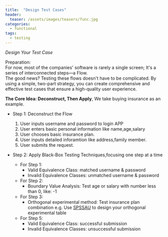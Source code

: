 ```yaml
---
title:  "Design Test Cases"
header:
  teaser: /assets/images/teasers/func.jpg
categories: 
  - functional
tags:
  - testing
---
```


_Design Your Test Case_  

Preparation:  
For now, most of the companies' software is rarely a single screen; It's a series of interconnected steps—a Flow.  
The good news? Testing these flows doesn't have to be complicated. By using a simple, two-part strategy, you can create comprehensive and effective test cases that ensure a high-quality user experience.

**The Core Idea: Deconstruct, Then Apply**, We take buying insurance as an example.
* Step 1: Deconstruct the Flow
    1. User inputs username and password to login APP
    2. User enters basic personal information like name,age,salary
    3. User chooses basic insurance plan.
    4. User inputs detailed inforamtion like address,family member.
    5. User submits the request.


* Step 2: Apply Black-Box Testing Techniques,focusing one step at a time 
    * For Step 1:
        * Valid Equivalence Class: matched username & password
        * Invalid Equivalence Classes: unmatched username & password
    * For Step 2:
        * Boundary Value Analysis: Test age or salary with number less than 0, like: -1
    * For Step 3:
        * Orthogonal experimental method: Test insurance plan combination e.g. Use [SPSSAU](https://spssau.com/indexs.html) to design your orthogonal experimental table
    * For Step 5:
        * Valid Equivalence Class: successful submission
        * Invalid Equivalence Classes: unsuccessful submission


